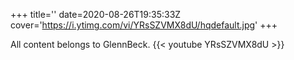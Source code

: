 +++
title=''
date=2020-08-26T19:35:33Z
cover='https://i.ytimg.com/vi/YRsSZVMX8dU/hqdefault.jpg'
+++

All content belongs to GlennBeck.
{{< youtube YRsSZVMX8dU >}}
